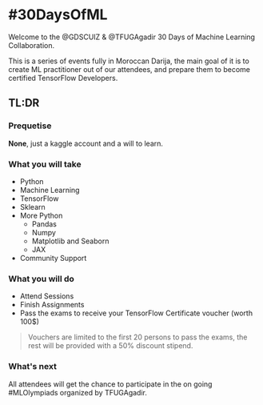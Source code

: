 # #30DaysOfML

Welcome to the @GDSCUIZ & @TFUGAgadir 30 Days of Machine Learning Collaboration.

This is a series of events fully in Moroccan Darija, the main goal of it is to create ML practitioner out of our attendees, and prepare them to become certified TensorFlow Developers.


## TL:DR

### Prequetise

**None**, just a kaggle account and a will to learn.

### What you will take

- Python
- Machine Learning
- TensorFlow
- Sklearn
- More Python
    - Pandas
    - Numpy
    - Matplotlib and Seaborn
    - JAX
- Community Support

### What you will do
- Attend Sessions
- Finish Assignments
- Pass the exams to receive your TensorFlow Certificate voucher (worth 100$) 

> Vouchers are limited to the first 20 persons to pass the exams, the rest will be provided with a 50% discount stipend.


### What's next

All attendees will get the chance to participate in the on going #MLOlympiads organized by TFUGAgadir.
